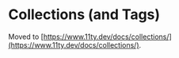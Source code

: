 # Collections (and Tags)

Moved to [https://www.11ty.dev/docs/collections/](https://www.11ty.dev/docs/collections/).
